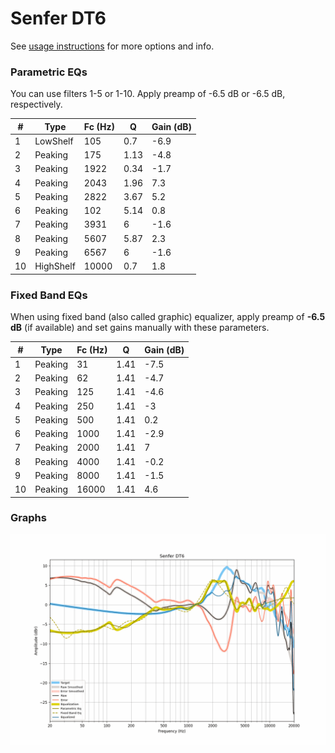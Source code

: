 # Senfer DT6
See [usage instructions](https://github.com/jaakkopasanen/AutoEq#usage) for more options and info.

### Parametric EQs
You can use filters 1-5 or 1-10. Apply preamp of -6.5 dB or -6.5 dB, respectively.

|   # | Type      |   Fc (Hz) |    Q |   Gain (dB) |
|-----|-----------|-----------|------|-------------|
|   1 | LowShelf  |       105 | 0.7  |        -6.9 |
|   2 | Peaking   |       175 | 1.13 |        -4.8 |
|   3 | Peaking   |      1922 | 0.34 |        -1.7 |
|   4 | Peaking   |      2043 | 1.96 |         7.3 |
|   5 | Peaking   |      2822 | 3.67 |         5.2 |
|   6 | Peaking   |       102 | 5.14 |         0.8 |
|   7 | Peaking   |      3931 | 6    |        -1.6 |
|   8 | Peaking   |      5607 | 5.87 |         2.3 |
|   9 | Peaking   |      6567 | 6    |        -1.6 |
|  10 | HighShelf |     10000 | 0.7  |         1.8 |

### Fixed Band EQs
When using fixed band (also called graphic) equalizer, apply preamp of **-6.5 dB** (if available) and set gains manually with these parameters.

|   # | Type    |   Fc (Hz) |    Q |   Gain (dB) |
|-----|---------|-----------|------|-------------|
|   1 | Peaking |        31 | 1.41 |        -7.5 |
|   2 | Peaking |        62 | 1.41 |        -4.7 |
|   3 | Peaking |       125 | 1.41 |        -4.6 |
|   4 | Peaking |       250 | 1.41 |        -3   |
|   5 | Peaking |       500 | 1.41 |         0.2 |
|   6 | Peaking |      1000 | 1.41 |        -2.9 |
|   7 | Peaking |      2000 | 1.41 |         7   |
|   8 | Peaking |      4000 | 1.41 |        -0.2 |
|   9 | Peaking |      8000 | 1.41 |        -1.5 |
|  10 | Peaking |     16000 | 1.41 |         4.6 |

### Graphs
![](./Senfer%20DT6.png)
